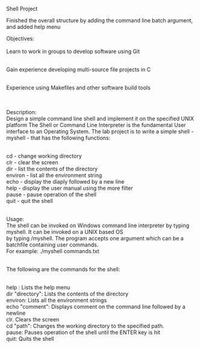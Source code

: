 Shell Project

Finished the overall structure by adding the command line batch argument, and added help menu<br>

Objectives:<br><br>
Learn to work in groups to develop software using Git<br><br>

Gain experience developing multi-source file projects in C<br><br>

Experience using Makefiles and other software build tools<br><br><br>


Description:<br>
Design a simple command line shell and implement it on the specified UNIX platform
The Shell or Command Line Interpreter is the fundamental User interface to
an Operating System. The lab project is to write a simple shell - myshell -
that has the following functions:<br><br>

cd - change working directory<br>
clr - clear the screen<br>
dir - list the contents of the directory<br>
environ - list all the environment string<br>
echo - display the diaply followed by a new line<br>
help - display the user manual using the more filter<br>
pause - pause operation of the shell<br>
quit - quit the shell<br><br>



Usage:<br>
The shell can be invoked on Windows command line interpreter by typing myshell. It can be invoked on a UNIX based OS<br>
by typing /myshell. The program accepts one argument which can be a batchfile containing user commands. <br>
For example: ./myshell commands.txt <br>
<br>

The following are the commands for the shell: <br><br>

help :  Lists the help menu <br>
dir "directory":  Lists the contents of the directory <br>
environ: Lists all the environment strings <br>
echo "comment": Displays comment on the command line followed by a newline <br>
clr. Clears the screen <br>
cd "path": Changes the working directory to the specified path. <br>
pause: Pauses operation of the shell until the ENTER key is hit <br>
quit: Quits the shell <br>
